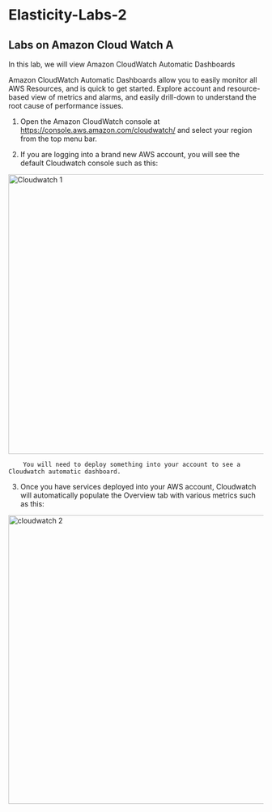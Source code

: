 # Elasticity-Labs-2
## Labs on Amazon Cloud Watch A

In this lab, we will view Amazon CloudWatch Automatic Dashboards

Amazon CloudWatch Automatic Dashboards allow you to easily monitor all AWS Resources, and is quick to get started. Explore account and resource-based view of metrics and alarms, and easily drill-down to understand the root cause of performance issues.

1. Open the Amazon CloudWatch console at https://console.aws.amazon.com/cloudwatch/ and select your region from the top menu bar.

2. If you are logging into a brand new AWS account, you will see the default Cloudwatch console such as this:

<img width="552" alt="Cloudwatch 1" src="https://user-images.githubusercontent.com/103466963/174783146-4b3bada4-b33c-41ef-8072-435cd98d9291.png">

        You will need to deploy something into your account to see a Cloudwatch automatic dashboard.

3. Once you have services deployed into your AWS account, Cloudwatch will automatically populate the Overview tab with various metrics such as this:

<img width="570" alt="cloudwatch 2" src="https://user-images.githubusercontent.com/103466963/174783628-56d87c12-fa9d-45cf-8796-2c45f02135cb.png">






